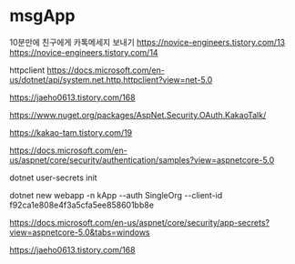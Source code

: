 # msgApp
10분만에 친구에게 카톡메세지 보내기
https://novice-engineers.tistory.com/13
https://novice-engineers.tistory.com/14

httpclient
https://docs.microsoft.com/en-us/dotnet/api/system.net.http.httpclient?view=net-5.0

https://jaeho0613.tistory.com/168

https://www.nuget.org/packages/AspNet.Security.OAuth.KakaoTalk/

https://kakao-tam.tistory.com/19

https://docs.microsoft.com/en-us/aspnet/core/security/authentication/samples?view=aspnetcore-5.0

dotnet user-secrets init

dotnet new webapp -n kApp --auth SingleOrg --client-id f92ca1e808e4f3a5cfa5ee858601bb8e

https://docs.microsoft.com/en-us/aspnet/core/security/app-secrets?view=aspnetcore-5.0&tabs=windows

https://jaeho0613.tistory.com/168


